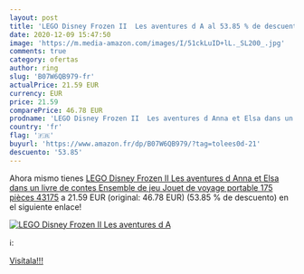 ```yaml
---
layout: post
title: 'LEGO Disney Frozen II  Les aventures d A al 53.85 % de descuento'
date: 2020-12-09 15:47:50
image: 'https://m.media-amazon.com/images/I/51ckLuID+lL._SL200_.jpg'
comments: true
category: ofertas
author: ring
slug: 'B07W6QB979-fr'
actualPrice: 21.59 EUR
currency: EUR
price: 21.59
comparePrice: 46.78 EUR
prodname: 'LEGO Disney Frozen II  Les aventures d Anna et Elsa dans un livre de contes  Ensemble de jeu  Jouet de voyage portable  175 pièces  43175'
country: 'fr'
flag: '🇫🇷'
buyurl: 'https://www.amazon.fr/dp/B07W6QB979/?tag=tolees0d-21'
descuento: '53.85'
---
```


Ahora mismo tienes [LEGO Disney Frozen II  Les aventures d Anna et Elsa dans un livre de contes  Ensemble de jeu  Jouet de voyage portable  175 pièces  43175](https://www.amazon.fr/dp/B07W6QB979/?tag=tolees0d-21) a 21.59 EUR (original: 46.78 EUR) (53.85 %  de descuento) en el siguiente enlace!

[![LEGO Disney Frozen II  Les aventures d A](https://m.media-amazon.com/images/I/51ckLuID+lL._SL200_.jpg)](https://www.amazon.fr/dp/B07W6QB979/?tag=tolees0d-21)

ℹ️:


[Visítala!!!](https://www.amazon.fr/dp/B07W6QB979/?tag=tolees0d-21)
